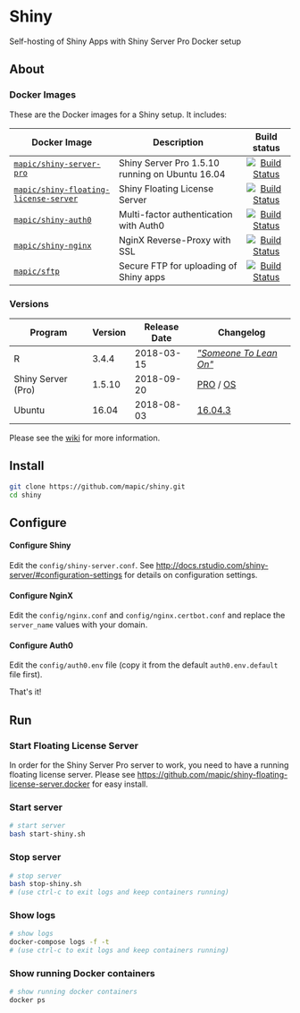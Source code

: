 # Shiny 
Self-hosting of Shiny Apps with Shiny Server Pro Docker setup

## About

### Docker Images 
These are the Docker images for a Shiny setup. It includes:

| Docker Image        | Description           | Build status  |
| ------------- |-------------|:-----:|
| [`mapic/shiny-server-pro`](https://github.com/mapic/shiny-server-pro.docker)                              | Shiny Server Pro 1.5.10 running on Ubuntu 16.04       | [![Build Status](https://travis-ci.org/mapic/shiny-nginx.docker.svg?branch=master)](https://travis-ci.org/mapic/shiny-nginx.docker) |
| [`mapic/shiny-floating-license-server`](https://github.com/mapic/shiny-floating-license-server.docker)    | Shiny Floating License Server                         | [![Build Status](https://travis-ci.org/mapic/shiny-floating-license-server.docker.svg?branch=master)](https://travis-ci.org/mapic/shiny-floating-license-server.docker) |
| [`mapic/shiny-auth0`](https://github.com/mapic/shiny-auth0)                                               | Multi-factor authentication with Auth0                | [![Build Status](https://travis-ci.org/mapic/shiny-auth0.svg?branch=master)](https://travis-ci.org/mapic/shiny-auth0) |
| [`mapic/shiny-nginx`](https://github.com/mapic/shiny-nginx.docker)                                        | NginX Reverse-Proxy with SSL                          | [![Build Status](https://travis-ci.org/mapic/shiny-nginx.docker.svg?branch=master)](https://travis-ci.org/mapic/shiny-nginx.docker) |
| [`mapic/sftp`](https://github.com/mapic/sftp)                                                             | Secure FTP for uploading of Shiny apps                | [![Build Status](https://travis-ci.org/mapic/sftp.docker.svg?branch=master)](https://travis-ci.org/mapic/sftp.docker) |


### Versions

| Program               | Version | Release Date | Changelog | 
| -------               | ------- | ------------ | --------- |
| R                     | 3.4.4   | 2018-03-15   | _["Someone To Lean On"](https://stat.ethz.ch/pipermail/r-announce/2018/000626.html)_ |
| Shiny Server (Pro)    | 1.5.10  | 2018-09-20   | [PRO](https://support.rstudio.com/hc/en-us/articles/215642837-Shiny-Server-Pro-Release-History) / [OS](https://github.com/rstudio/shiny-server/blob/master/NEWS) |
| Ubuntu                | 16.04   | 2018-08-03   | [16.04.3](https://wiki.ubuntu.com/XenialXerus/ReleaseNotes/ChangeSummary/16.04.3) |

Please see the [wiki](https://github.com/mapic/shiny/wiki) for more information.

## Install

```bash
git clone https://github.com/mapic/shiny.git
cd shiny

```

## Configure

#### Configure Shiny
Edit the `config/shiny-server.conf`. See http://docs.rstudio.com/shiny-server/#configuration-settings for details on configuration settings.

#### Configure NginX
Edit the `config/nginx.conf` and `config/nginx.certbot.conf` and replace the `server_name` values with your domain.

#### Configure Auth0
Edit the `config/auth0.env` file (copy it from the default `auth0.env.default` file first).

That's it!

## Run

### Start Floating License Server
In order for the Shiny Server Pro server to work, you need to have a running floating license server. Please see https://github.com/mapic/shiny-floating-license-server.docker for easy install.

### Start server

```bash
# start server
bash start-shiny.sh
```

### Stop server
```bash
# stop server
bash stop-shiny.sh
# (use ctrl-c to exit logs and keep containers running)
```

### Show logs
```bash
# show logs
docker-compose logs -f -t
# (use ctrl-c to exit logs and keep containers running)
```

### Show running Docker containers
```bash
# show running docker containers
docker ps
```
